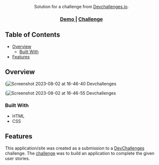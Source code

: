 <div align="center">
   Solution for a challenge from  <a href="http://devchallenges.io" target="_blank">Devchallenges.io</a>.
</div>

<div align="center">
  <h3>
    <a href="https://{your-demo-link.your-domain}">
      Demo
    </a>
    <span> | </span>
    <a href="https://devchallenges.io/challenges/wBunSb7FPrIepJZAg0sY">
      Challenge
    </a>
  </h3>
</div>

## Table of Contents

- [Overview](#overview)
  - [Built With](#built-with)
- [Features](#features)

## Overview

(![Screenshot 2023-08-02 at 16-46-40 Devchallenges](https://github.com/dominik-bogusz/404_Not_Found/assets/47494336/02d7df16-41ad-42e9-9a85-88e927e2e22d)

(![Screenshot 2023-08-02 at 16-46-55 Devchallenges](https://github.com/dominik-bogusz/404_Not_Found/assets/47494336/972ea70f-cc54-44b1-b9e8-dbd1987a394d)


### Built With

- HTML
- CSS

## Features

This application/site was created as a submission to a [DevChallenges](https://devchallenges.io/challenges) challenge. The [challenge](https://devchallenges.io/challenges/wBunSb7FPrIepJZAg0sY) was to build an application to complete the given user stories.
